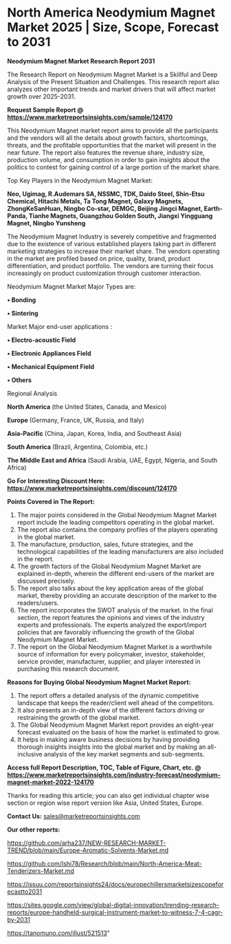 # North America Neodymium Magnet Market 2025 | Size, Scope, Forecast to 2031

<strong>Neodymium Magnet Market Research Report 2031</strong>

The Research Report on Neodymium Magnet Market is a Skillful and Deep Analysis of the Present Situation and Challenges. This research report also analyzes other important trends and market drivers that will affect market growth over 2025-2031.

<strong>Request Sample Report @ <a href=https://www.marketreportsinsights.com/sample/124170>https://www.marketreportsinsights.com/sample/124170</a></strong>

This Neodymium Magnet market report aims to provide all the participants and the vendors will all the details about growth factors, shortcomings, threats, and the profitable opportunities that the market will present in the near future. The report also features the revenue share, industry size, production volume, and consumption in order to gain insights about the politics to contest for gaining control of a large portion of the market share.

Top Key Players in the Neodymium Magnet Market:

<strong>Neo, Ugimag, R.Audemars SA, NSSMC, TDK, Daido Steel, Shin-Etsu Chemical, Hitachi Metals, Ta Tong Magnet, Galaxy Magnets, ZhongKeSanHuan, Ningbo Co-star, DEMGC, Beijing Jingci Magnet, Earth-Panda, Tianhe Magnets, Guangzhou Golden South, Jiangxi Yingguang Magnet, Ningbo Yunsheng</strong>

The Neodymium Magnet Industry is severely competitive and fragmented due to the existence of various established players taking part in different marketing strategies to increase their market share. The vendors operating in the market are profiled based on price, quality, brand, product differentiation, and product portfolio. The vendors are turning their focus increasingly on product customization through customer interaction.

Neodymium Magnet Market Major Types are:

<strong>• Bonding

• Sintering</strong>

Market Major end-user applications :

<strong>• Electro-acoustic Field

• Electronic Appliances Field

• Mechanical Equipment Field

• Others</strong>

Regional Analysis

</u><strong><b>North America</b></strong> (the United States, Canada, and Mexico)

<strong><b>Europe </b></strong>(Germany, France, UK, Russia, and Italy)

<strong><b>Asia-Pacific</b></strong> (China, Japan, Korea, India, and Southeast Asia)

<strong><b>South America</b></strong> (Brazil, Argentina, Colombia, etc.)

<strong><b>The Middle East and Africa</b></strong> (Saudi Arabia, UAE, Egypt, Nigeria, and South Africa)

<strong>Go For Interesting Discount Here: <a href=https://www.marketreportsinsights.com/discount/124170>https://www.marketreportsinsights.com/discount/124170</a></strong>

<strong>Points Covered in The Report:</strong>
<ol>
  <li>The major points considered in the Global Neodymium Magnet Market report include the leading competitors operating in the global market.</li>
  <li>The report also contains the company profiles of the players operating in the global market.</li>
  <li>The manufacture, production, sales, future strategies, and the technological capabilities of the leading manufacturers are also included in the report.</li>
  <li>The growth factors of the Global Neodymium Magnet Market are explained in-depth, wherein the different end-users of the market are discussed precisely.</li>
  <li>The report also talks about the key application areas of the global market, thereby providing an accurate description of the market to the readers/users.</li>
  <li>The report incorporates the SWOT analysis of the market. In the final section, the report features the opinions and views of the industry experts and professionals. The experts analyzed the export/import policies that are favorably influencing the growth of the Global Neodymium Magnet Market.</li>
  <li>The report on the Global Neodymium Magnet Market is a worthwhile source of information for every policymaker, investor, stakeholder, service provider, manufacturer, supplier, and player interested in purchasing this research document.</li>
</ol>
<strong>Reasons for Buying Global Neodymium Magnet Market Report:</strong>

<ol>
  <li>The report offers a detailed analysis of the dynamic competitive landscape that keeps the reader/client well ahead of the competitors.</li>
  <li>It also presents an in-depth view of the different factors driving or restraining the growth of the global market.</li>
  <li>The Global Neodymium Magnet Market report provides an eight-year forecast evaluated on the basis of how the market is estimated to grow.</li>
  <li>It helps in making aware business decisions by having providing thorough insights insights into the global market and by making an all-inclusive analysis of the key market segments and sub-segments.</li>
</ol>
<strong>Access full Report Description, TOC, Table of Figure, Chart, etc. @ <a href=https://www.marketreportsinsights.com/industry-forecast/neodymium-magnet-market-2022-124170>https://www.marketreportsinsights.com/industry-forecast/neodymium-magnet-market-2022-124170</a></strong>


Thanks for reading this article; you can also get individual chapter wise section or region wise report version like Asia, United States, Europe.

<strong>Contact Us:</strong>
sales@marketreportsinsights.com

<strong>Our other reports:</strong>

<a href=https://github.com/arha237/NEW-RESEARCH-MARKET-TREND/blob/main/Europe-Aromatic-Solvents-Market.md>https://github.com/arha237/NEW-RESEARCH-MARKET-TREND/blob/main/Europe-Aromatic-Solvents-Market.md</a>

<a href=https://github.com/Ishi78/Research/blob/main/North-America-Meat-Tenderizers-Market.md>https://github.com/Ishi78/Research/blob/main/North-America-Meat-Tenderizers-Market.md</a>

<a href=https://issuu.com/reportsinsights24/docs/europechillersmarketsizescopeforecastto2031>https://issuu.com/reportsinsights24/docs/europechillersmarketsizescopeforecastto2031</a>

<a href=https://sites.google.com/view/global-digital-innovation/trending-research-reports/europe-handheld-surgical-instrument-market-to-witness-7-4-cagr-by-2031>https://sites.google.com/view/global-digital-innovation/trending-research-reports/europe-handheld-surgical-instrument-market-to-witness-7-4-cagr-by-2031</a>

<a href=https://tanomuno.com/illust/521513>https://tanomuno.com/illust/521513</a>"

